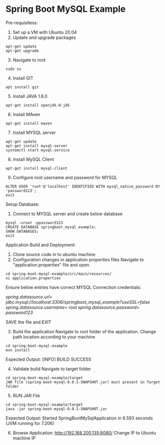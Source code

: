# Spring Boot MySQL Example

Pre-requisitess:

1. Set up a VM with Ubuntu 20.04 
2. Update and upgrade packages
```
apt-get update 
apt-get upgrade
```
3. Navigate to root
```
sudo su
```
4. Install GIT
```
apt install git
```
5. Install JAVA 1.8.0
```
apt-get install openjdk-8-jdk
```
6. Install MAven
```
apt-get install maven
```
7. Install MYSQL server
```
apt-get update
apt-get install mysql-server
systemctl start mysql.service
```
8. Install MySQL Client
```
apt-get install mysql-client
```
9. Configure root username and password for MYSQL

```mysql
ALTER USER 'root'@'localhost' IDENTIFIED WITH mysql_native_password BY 'password123';
exit
```


Setup Database:
1. Connect to MYSQL server and create below database
```
mysql -uroot -ppassword123
CREATE DATABASE springboot_mysql_example;
SHOW DATABASES;
exit
```
Application Build and Deployment:
1. Clone source code in to ubuntu machine
2. Configuration changes in application properties files
Navigate to "application.properties" file and open
```
cd spring-boot-mysql-example/src/main/resources/
vi application.properties
```
Ensure below entries have correct MYSQL Connection credentials:

_spring.datasource.url= jdbc:mysql://localhost:3306/springboot_mysql_example?useSSL=false_
_spring.datasource.username= root_
_spring.datasource.password= password123_

SAVE the file and EXIT


3. Build the application
Navigate to root folder of the application. Change path location according to your machine
```
cd spring-boot-mysql-example
mvn install
```
Expected Output:
[INFO] BUILD SUCCESS

4. Validate build
Navigate to target folder
```
cd spring-boot-mysql-example/target
JAR file (spring-boot-mysql-0.0.1-SNAPSHOT.jar) must present in Target folder
```
5. RUN JAR File
```
cd spring-boot-mysql-example/target
java -jar spring-boot-mysql-0.0.1-SNAPSHOT.jar
```
Expected Output:
Started SpringBootMySqlApplication in 6.593 seconds (JVM running for 7.206)


6. Browse Application:
http://192.168.200.135:8080/
Change IP to Ubuntu machine IP



